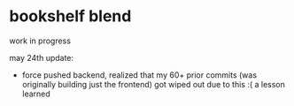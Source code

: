 # bookshelf blend

work in progress

may 24th update:

-   force pushed backend, realized that my 60+ prior commits (was originally building just the frontend) got wiped out due to this :( a lesson learned
